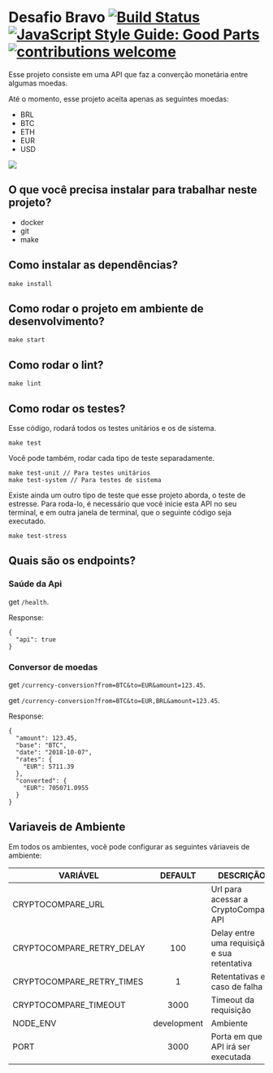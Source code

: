# Desafio Bravo [![Build Status](https://travis-ci.org/felippemauricio/challenge-bravo.svg?branch=master)](https://travis-ci.org/felippemauricio/challenge-bravo) [![JavaScript Style Guide: Good Parts](https://img.shields.io/badge/code%20style-goodparts-brightgreen.svg?style=flat)](https://github.com/felippemauricio/challenge-bravo "JavaScript The Good Parts") [![contributions welcome](https://img.shields.io/badge/contributions-welcome-brightgreen.svg?style=flat)](https://github.com/felippemauricio/challenge-bravo)

Esse projeto consiste em uma API que faz a converção monetária entre algumas moedas.

Até o momento, esse projeto aceita apenas as seguintes moedas:
- BRL
- BTC
- ETH
- EUR
- USD

![](https://e.rpp-noticias.io/normal/2017/08/02/021602_457141.jpg)

## O que você precisa instalar para trabalhar neste projeto?

- docker
- git
- make

## Como instalar as dependências?
```
make install
```

## Como rodar o projeto em ambiente de desenvolvimento?

```
make start
```

## Como rodar o lint?
```
make lint
```

## Como rodar os testes?

Esse código, rodará todos os testes unitários e os de sistema.

```
make test
```

Você pode também, rodar cada tipo de teste separadamente.

```
make test-unit // Para testes unitários
make test-system // Para testes de sistema
```

Existe ainda um outro tipo de teste que esse projeto aborda, o teste de estresse. Para roda-lo, é necessário que você inicie esta API no seu terminal, e em outra janela de terminal, que o seguinte código seja executado.
```
make test-stress
```

## Quais são os endpoints?

### Saúde da Api
get `/health`.

Response:
```
{
  "api": true
}
```

### Conversor de moedas
get `/currency-conversion?from=BTC&to=EUR&amount=123.45`.

get `/currency-conversion?from=BTC&to=EUR,BRL&amount=123.45`.

Response:
```
{
  "amount": 123.45,
  "base": "BTC",
  "date": "2018-10-07",
  "rates": {
    "EUR": 5711.39
  },
  "converted": {
    "EUR": 705071.0955
  }
}
```

## Variaveis de Ambiente
Em todos os ambientes, você pode configurar as seguintes váriaveis de ambiente:

| VARIÁVEL                     | DEFAULT                | DESCRIÇÃO                                               |
|------------------------------|:----------------------:|---------------------------------------------------------|
| CRYPTOCOMPARE_URL            |                        | Url para acessar a CryptoCompare API                    |
| CRYPTOCOMPARE_RETRY_DELAY    | 100                    | Delay entre uma requisição e sua retentativa            |
| CRYPTOCOMPARE_RETRY_TIMES    | 1                      | Retentativas em caso de falha                           |
| CRYPTOCOMPARE_TIMEOUT        | 3000                   | Timeout da requisição                                   |
| NODE_ENV                     | development            | Ambiente                                                |
| PORT                         | 3000                   | Porta em que a API irá ser executada                    |
